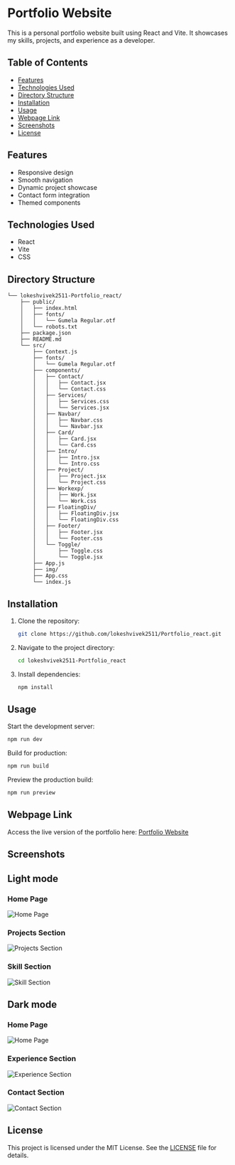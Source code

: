 # Portfolio Website

This is a personal portfolio website built using React and Vite. It showcases my skills, projects, and experience as a developer.

## Table of Contents

- [Features](#features)
- [Technologies Used](#technologies-used)
- [Directory Structure](#directory-structure)
- [Installation](#installation)
- [Usage](#usage)
- [Webpage Link](#webpage-link)
- [Screenshots](#screenshots)
- [License](#license)

## Features

- Responsive design
- Smooth navigation
- Dynamic project showcase
- Contact form integration
- Themed components

## Technologies Used

- React
- Vite
- CSS

## Directory Structure

```
└── lokeshvivek2511-Portfolio_react/
    ├── public/
    │   ├── index.html
    │   ├── fonts/
    │   │   └── Gumela Regular.otf
    │   └── robots.txt
    ├── package.json
    ├── README.md
    └── src/
        ├── Context.js
        ├── fonts/
        │   └── Gumela Regular.otf
        ├── components/
        │   ├── Contact/
        │   │   ├── Contact.jsx
        │   │   └── Contact.css
        │   ├── Services/
        │   │   ├── Services.css
        │   │   └── Services.jsx
        │   ├── Navbar/
        │   │   ├── Navbar.css
        │   │   └── Navbar.jsx
        │   ├── Card/
        │   │   ├── Card.jsx
        │   │   └── Card.css
        │   ├── Intro/
        │   │   ├── Intro.jsx
        │   │   └── Intro.css
        │   ├── Project/
        │   │   ├── Project.jsx
        │   │   └── Project.css
        │   ├── Workexp/
        │   │   ├── Work.jsx
        │   │   └── Work.css
        │   ├── FloatingDiv/
        │   │   ├── FloatingDiv.jsx
        │   │   └── FloatingDiv.css
        │   ├── Footer/
        │   │   ├── Footer.jsx
        │   │   └── Footer.css
        │   └── Toggle/
        │       ├── Toggle.css
        │       └── Toggle.jsx
        ├── App.js
        ├── img/
        ├── App.css
        └── index.js
```

## Installation

1. Clone the repository:
   ```bash
   git clone https://github.com/lokeshvivek2511/Portfolio_react.git
   ```
2. Navigate to the project directory:
   ```bash
   cd lokeshvivek2511-Portfolio_react
   ```
3. Install dependencies:
   ```bash
   npm install
   ```

## Usage

Start the development server:
```bash
npm run dev
```

Build for production:
```bash
npm run build
```

Preview the production build:
```bash
npm run preview
```

## Webpage Link

Access the live version of the portfolio here: [Portfolio Website](https://lokeshwaran-portfolio.netlify.app/)

## Screenshots
## Light mode
### Home Page
![Home Page](![image](https://github.com/user-attachments/assets/dff31703-74cf-4a48-8844-ea45bd16898e)
) 

### Projects Section
![Projects Section](![image](https://github.com/user-attachments/assets/4e972c34-c788-456b-ba76-5b0161f372c6)
)

### Skill Section
![Skill Section](![image](https://github.com/user-attachments/assets/03f4d629-4751-4139-a1a5-eff44dffa0cd)
) 

## Dark mode
### Home Page
![Home Page](![image](https://github.com/user-attachments/assets/742a79ce-55ee-4225-b97b-19f3c79f05c0)
) 

### Experience Section
![Experience Section](![image](https://github.com/user-attachments/assets/d78f7947-131a-4220-a895-e68d73542477)
)

### Contact Section
![Contact Section](![image](https://github.com/user-attachments/assets/6cf1dbd0-d3bb-41b3-bd11-5814319b621a)
) 

## License

This project is licensed under the MIT License. See the [LICENSE](LICENSE) file for details.
